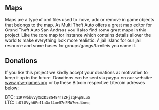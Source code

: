 ## Maps
Maps are a type of xml files used to move, add or remove in game objects that belongs to the map. As Multi Theft Auto offers a great map editor for Grand Theft Auto San Andreas you'll also find some great maps in this project. Like the core map for instance which contains details allover the world to make everything look more realistic. A jail island for our jail resource and some bases for groups/gangs/famileis you name it.  

## Donations
If you like this project we kindly accept your donations as motivation to keep it up in the future. Donations can be sent via paypal on our website: www.gtw-games.org or by these Bitcoin respective Litecoin adresses below:

BTC: `13R7WbbvVyXSzD58G484rsZFjzqFvp8LuS`<br>
LTC: `Ld7tGVyh6FeJ1aGxf4oeU7nEMA7wxU4neq`
